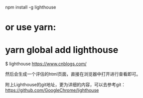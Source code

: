 npm install -g lighthouse
# or use yarn:
# yarn global add lighthouse

$ lighthouse https://www.cnblogs.com/

然后会生成一个评估的html页面，直接在浏览器中打开进行查看即可。

附上Lighthouse的git地址，更为详细的内容，可以去参考git：https://github.com/GoogleChrome/lighthouse